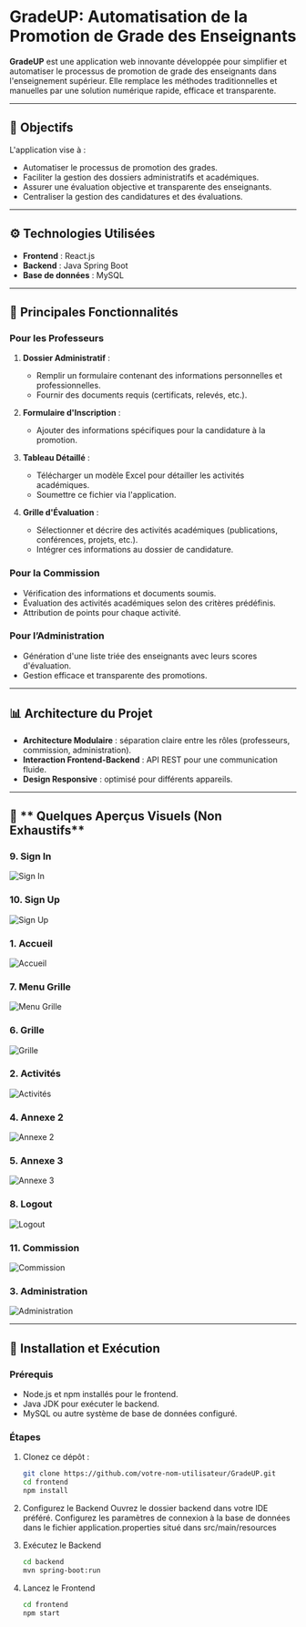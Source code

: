 # GradeUP: Automatisation de la Promotion de Grade des Enseignants  

**GradeUP** est une application web innovante développée pour simplifier et automatiser le processus de promotion de grade des enseignants dans l'enseignement supérieur. Elle remplace les méthodes traditionnelles et manuelles par une solution numérique rapide, efficace et transparente.

---

## 🎯 **Objectifs**  
L'application vise à :  
- Automatiser le processus de promotion des grades.  
- Faciliter la gestion des dossiers administratifs et académiques.  
- Assurer une évaluation objective et transparente des enseignants.  
- Centraliser la gestion des candidatures et des évaluations.  

---

## ⚙️ **Technologies Utilisées**  
- **Frontend** : React.js  
- **Backend** : Java Spring Boot  
- **Base de données** : MySQL

---

## 📂 **Principales Fonctionnalités**

### **Pour les Professeurs**  
1. **Dossier Administratif** :  
   - Remplir un formulaire contenant des informations personnelles et professionnelles.  
   - Fournir des documents requis (certificats, relevés, etc.).  

2. **Formulaire d'Inscription** :  
   - Ajouter des informations spécifiques pour la candidature à la promotion.  

3. **Tableau Détaillé** :  
   - Télécharger un modèle Excel pour détailler les activités académiques.  
   - Soumettre ce fichier via l'application.  

4. **Grille d'Évaluation** :  
   - Sélectionner et décrire des activités académiques (publications, conférences, projets, etc.).  
   - Intégrer ces informations au dossier de candidature.  

### **Pour la Commission**  
- Vérification des informations et documents soumis.  
- Évaluation des activités académiques selon des critères prédéfinis.  
- Attribution de points pour chaque activité.  

### **Pour l’Administration**  
- Génération d'une liste triée des enseignants avec leurs scores d'évaluation.  
- Gestion efficace et transparente des promotions.  

---

## 📊 **Architecture du Projet**  
- **Architecture Modulaire** : séparation claire entre les rôles (professeurs, commission, administration).  
- **Interaction Frontend-Backend** : API REST pour une communication fluide.  
- **Design Responsive** : optimisé pour différents appareils.  

---

## 📸 ** Quelques Aperçus Visuels (Non Exhaustifs**  

### **9. Sign In**  
![Sign In](./Screenshots_Promotion/Sign%20In.png)

### **10. Sign Up**  
![Sign Up](./Screenshots_Promotion/Sign%20Up.png)  


### **1. Accueil**  
![Accueil](./Screenshots_Promotion/Acceuil.png)  

### **7. Menu Grille**  
![Menu Grille](./Screenshots_Promotion/MenuGrille.png)  

### **6. Grille**  
![Grille](./Screenshots_Promotion/Grille.png)  


### **2. Activités**  
![Activités](./Screenshots_Promotion/Activités.png)  


### **4. Annexe 2**  
![Annexe 2](./Screenshots_Promotion/Annexe2.png)  

### **5. Annexe 3**  
![Annexe 3](./Screenshots_Promotion/Annexe3.png)  


### **8. Logout**  
![Logout](./Screenshots_Promotion/Log_out.png)  

### **11. Commission**  
![Commission](./Screenshots_Promotion/Table_Commission.png)  

### **3. Administration**  
![Administration](./Screenshots_Promotion/Administration.png)  
 

---

## 🚀 **Installation et Exécution**  

### **Prérequis**  
- Node.js et npm installés pour le frontend.  
- Java JDK pour exécuter le backend.  
- MySQL ou autre système de base de données configuré.  

### **Étapes**  
1. Clonez ce dépôt :  
   ```bash
   git clone https://github.com/votre-nom-utilisateur/GradeUP.git
   cd frontend
   npm install
3. Configurez le Backend
Ouvrez le dossier backend dans votre IDE préféré.
Configurez les paramètres de connexion à la base de données dans le fichier application.properties situé dans src/main/resources

4. Exécutez le Backend
    ```bash
    cd backend
   mvn spring-boot:run

6. Lancez le Frontend
    ```bash
   cd frontend
   npm start
